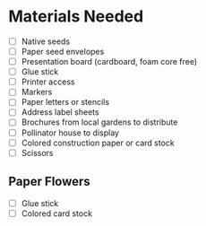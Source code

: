 # Materials Needed 

- [ ] Native seeds
- [ ] Paper seed envelopes 
- [ ] Presentation board (cardboard, foam core free)
- [ ] Glue stick
- [ ] Printer access 
- [ ] Markers 
- [ ] Paper letters or stencils 
- [ ] Address label sheets 
- [ ] Brochures from local gardens to distribute 
- [ ] Pollinator house to display
- [ ] Colored construction paper or card stock 
- [ ] Scissors 

## Paper Flowers
- [ ] Glue stick 
- [ ] Colored card stock 
